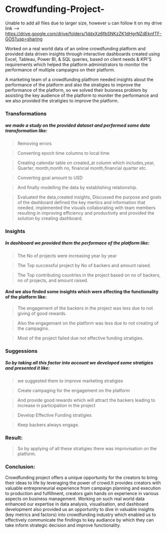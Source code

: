 # Crowdfunding-Project-
Unable to add all files due to larger size, however u can follow it on my drive link --> https://drive.google.com/drive/folders/1ddxXz6fbSNKzZK1dHgrNZdEknfTF-GO5?usp=sharing

 Worked on a real world data of an online crowdfunding platform and provided data driven insights through interactive dashboards created using Excel, Tableau, Power BI, & SQL queries, based on client needs & KPI'S requirements which helped the platform administrators to monitor the  performance of multiple campaigns on their platform.

 A marketing team of a crowdfunding platfrom needed insights about the performance of the platform  and also the stratigies to improve the performance of the platform, so we solved their buisness problem by assisting the key audience of the platform to moniter the performance and we also provided the stratigies to improve the platform.

### Transformations
##### we made a study on the provided dataset and performed some data transformation like: 

> Removing errors

> Converting epoch time columns to 
   local time 

> Creating calendar table on created_at column which includes,year, Quarter, month,month  no, financial month,financial quarter etc.

> Converting goal amount to USD 

> And finally modelling the data by establishing relationship.
  
> Evaluated the data,created insights, Discussed the purpose and goals of the dashboard defined the key mertics and information that needed, implemented the visuals 
collaborating with team members resulting in improving efficiency and productivity and provided the solution by creating dashboard.

### Insights
##### In dashboard we provided them the performace of the platform like:

> The No of projects were increasing year by year

> The Top successful project by No of backers and amount raised.

> The Top contributing countries in the project based on no of backers, no of projects, and amount raised.

#### And we also finded some insights which were affecting the functionality of the platform like:

> The engagement of the backers in the project was less due to not giving of good rewards.

> Also the engagemant on the platform was less due to not creating of the campagins.

> Most of the project failed due not effective funding stratigies.

### Suggessions
##### So by taking all this factor into account we developed some stratigies and presented it like:

> we suggested them to improve marketing stratigies

> Create campaging for the engagement on the platform

> And provide good rewards which will attract the backers leading to increase in participation in the project

> Develop Effective Funding stratigies

> Keep backers always engage.
> 

### Result:

> So by applying of all these stratigies there was improvisation on the platform.

### Conclusion:
Crowdfunding project offers a unique opportunity for the creators to bring their ideas to life by leveraging the power of crowd.It provides creators with valuable entrepreneurial experience from campaign planning and execution to production and fulfillment, creators gain hands on experience in various aspects on business management.
Working on such real world data enhanced our expertise in data analysis, visualisation, and dashboard development also provided us an opportunity to dive in valuable insights (key metrics and factors) into crowdfunding industry which enabled us to effectively communicate the findings to key audiance by which they can take inform strategic decision and improve functionality.
